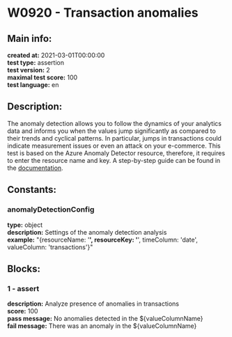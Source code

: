 # W0920 - Transaction anomalies  
## Main info:  
**created at:** 2021-03-01T00:00:00  
**test type:** assertion  
**test version:** 2  
**maximal test score:** 100  
**test language:** en  
## Description:  
The anomaly detection allows you to follow the dynamics of your analytics data and informs you when the values jump significantly as compared to their trends and cyclical patterns. In particular, jumps in transactions could indicate measurement issues or even an attack on your e-commerce. This test is based on the Azure Anomaly Detector resource, therefore, it requires to enter the resource name and key. A step-by-step guide can be found in the <a href=https://waaila.com/en/docs/waaila/writing/anomaly-detection/#isanomaly>documentation</a>.  
## Constants:  
### anomalyDetectionConfig
**type:** object  
**description:** Settings of the anomaly detection analysis  
**example:** "{resourceName: '******', resourceKey: '******', timeColumn: 'date', valueColumn: 'transactions'}"  
## Blocks:  
### 1 - assert
**description:** Analyze presence of anomalies in transactions  
**score:** 100  
**pass message:** No anomalies detected in the ${valueColumnName}  
**fail message:** There was an anomaly in the ${valueColumnName}  
